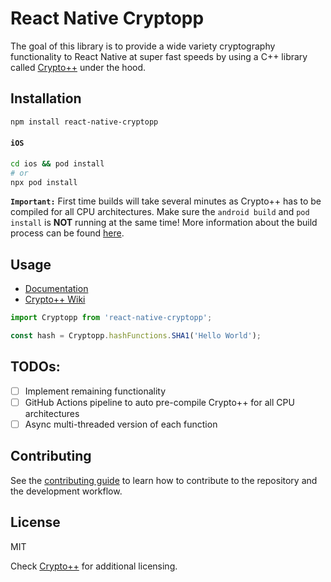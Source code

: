 # React Native Cryptopp

The goal of this library is to provide a wide variety cryptography functionality to React Native at super fast speeds by using a C++ library called [Crypto++](https://www.cryptopp.com/) under the hood.

## Installation

```sh
npm install react-native-cryptopp
```

#### `iOS`

```sh
cd ios && pod install
# or
npx pod install
```

**`Important:`** First time builds will take several minutes as Crypto++ has to be compiled for all CPU architectures. Make sure the `android build` and `pod install` is **NOT** running at the same time! More information about the build process can be found [here](https://jirihoffmann.github.io/react-native-cryptopp).

## Usage

- [Documentation](https://jirihoffmann.github.io/react-native-cryptopp)
- [Crypto++ Wiki](http://www.cryptopp.com/wiki/Main_Page)

```js
import Cryptopp from 'react-native-cryptopp';

const hash = Cryptopp.hashFunctions.SHA1('Hello World');
```

## TODOs:

- [ ] Implement remaining functionality
- [ ] GitHub Actions pipeline to auto pre-compile Crypto++ for all CPU architectures
- [ ] Async multi-threaded version of each function

## Contributing

See the [contributing guide](CONTRIBUTING.md) to learn how to contribute to the repository and the development workflow.

## License

MIT

Check [Crypto++](https://github.com/weidai11/cryptopp/blob/master/License.txt) for additional licensing.
